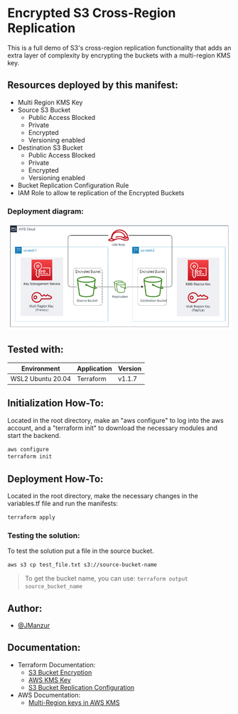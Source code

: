 
# Encrypted S3 Cross-Region Replication

This is a full demo of S3's cross-region replication functionality that adds an extra layer of complexity by encrypting the buckets with a multi-region KMS key.

## Resources deployed by this manifest:

- Multi Region KMS Key
- Source S3 Bucket
    - Public Access Blocked
    - Private
    - Encrypted
    - Versioning enabled
- Destination S3 Bucket
    - Public Access Blocked
    - Private
    - Encrypted
    - Versioning enabled
- Bucket Replication Configuration Rule
- IAM Role to allow te replication of the Encrypted Buckets

### Deployment diagram:

![App Screenshot](images/S3_Replication.drawio.png)

## Tested with: 

| Environment | Application | Version  |
| ----------------- |-----------|---------|
| WSL2 Ubuntu 20.04 | Terraform | v1.1.7  |

## Initialization How-To:

Located in the root directory, make an "aws configure" to log into the aws account, and a "terraform init" to download the necessary modules and start the backend.

```bash
aws configure
terraform init
```

## Deployment How-To:

Located in the root directory, make the necessary changes in the variables.tf file and run the manifests:

```bash
terraform apply
```

### Testing the solution:

To test the solution put a file in the source bucket. 

```bash
aws s3 cp test_file.txt s3://source-bucket-name
```
>To get the bucket name, you can use: `terraform output source_bucket_name`

## Author:

- [@JManzur](https://jmanzur.com)

## Documentation:

- Terraform Documentation:
    - [S3 Bucket Encryption](https://registry.terraform.io/providers/hashicorp/aws/latest/docs/resources/s3_bucket_server_side_encryption_configuration)
    - [AWS KMS Key](https://registry.terraform.io/providers/hashicorp/aws/latest/docs/resources/kms_key)
    - [S3 Bucket Replication Configuration](https://registry.terraform.io/providers/hashicorp/aws/latest/docs/resources/s3_bucket_replication_configuration)
- AWS Documentation:
    - [Multi-Region keys in AWS KMS](https://docs.aws.amazon.com/kms/latest/developerguide/multi-region-keys-overview.html)